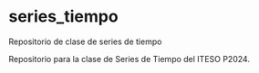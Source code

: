 # series_tiempo
Repositorio de clase de series de tiempo


Repositorio para la clase de Series de Tiempo del ITESO P2024.
